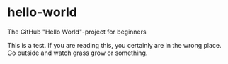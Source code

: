 # hello-world
The GitHub "Hello World"-project for beginners

This is a test. If you are reading this, you certainly are in the wrong place. Go outside and watch grass grow or something.
